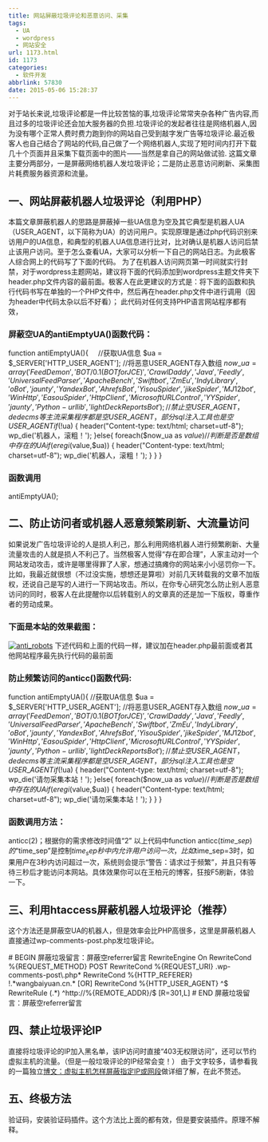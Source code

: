 ```yaml
---
title: 网站屏蔽垃圾评论和恶意访问、采集
tags:
  - UA
  - wordpress
  - 网站安全
url: 1173.html
id: 1173
categories:
  - 软件开发
abbrlink: 57830
date: 2015-05-06 15:28:37
---
```


对于站长来说,垃圾评论都是一件比较苦恼的事,垃圾评论常常夹杂各种广告内容,而且过多的垃圾评论还会加大服务器的负担.垃圾评论的发起者往往是网络机器人,因为没有哪个正常人费时费力跑到你的网站自己受到敲字发广告等垃圾评论.最近极客人也自己结合了网站的代码,自己做了一个网络机器人,实现了短时间内打开下载几十个页面并且采集下载页面中的图片——当然是拿自己的网站做试验. 这篇文章主要分两部分，一是屏蔽网络机器人发垃圾评论；二是防止恶意访问刷新、采集图片耗费服务器资源和流量。

一、网站屏蔽机器人垃圾评论（利用PHP）
--------------------

本篇文章屏蔽机器人的思路是屏蔽掉一些UA信息为空及其它典型是机器人UA（USER_AGENT，以下简称为UA）的访问用户。实现原理是通过php代码识别来访用户的UA信息，和典型的机器人UA信息进行比对，比对确认是机器人访问后禁止该用户访问。至于怎么查看UA，大家可以分析一下自己的网站日志。为此极客人综合网上的代码写了下面的代码。 为了在机器人访问网页第一时间就实行封禁，对于wordpress主题网站，建议将下面的代码添加到wordpress主题文件夹下header.php文件内容的最前面。极客人在此更建议的方式是：将下面的函数和执行代码书写在单独的一个PHP文件中，然后再在header.php文件中进行调用（因为header中代码太杂以后不好看）； 此代码对任何支持PHP语言网站程序都有效，

### 屏蔽空UA的antiEmptyUA()函数代码：

function antiEmptyUA(){
    //获取UA信息
$ua = $\_SERVER\['HTTP\_USER_AGENT'\];
//将恶意USER_AGENT存入数组
$now\_ua = array('FeedDemon ','BOT/0.1 (BOT for JCE)','CrawlDaddy ','Java','Feedly','UniversalFeedParser','ApacheBench','Swiftbot','ZmEu','Indy Library','oBot','jaunty','YandexBot','AhrefsBot','YisouSpider','jikeSpider','MJ12bot','WinHttp','EasouSpider','HttpClient','Microsoft URL Control','YYSpider','jaunty','Python-urllib','lightDeckReports Bot');//禁止空USER\_AGENT，dedecms等主流采集程序都是空USER\_AGENT，部分sql注入工具也是空USER\_AGENT
if(!$ua) {
header("Content-type: text/html; charset=utf-8");
wp_die('机器人，滚粗！');
}else{
foreach($now_ua as $value )
//判断是否是数组中存在的UA
if(eregi($value,$ua)) {
header("Content-type: text/html; charset=utf-8");
wp_die('机器人，滚粗！');
}
}
}

### 函数调用

antiEmptyUA();

二、防止访问者或机器人恶意频繁刷新、大流量访问
-----------------------

如果说发广告垃圾评论的人是损人利己，那么利用网络机器人进行频繁刷新、大量流量攻击的人就是损人不利己了。当然极客人觉得“存在即合理”，人家主动对一个网站发动攻击，或许是哪里得罪了人家，想通过搞瘫你的网站来小小惩罚你一下。比如，我最近就很想（不过没实施，想想还是算啦）对前几天转载我的文章不加版权，还说自己是写的人进行一下网站攻击。所以，在你专心研究怎么防止别人恶意访问的同时，极客人在此提醒你以后转载别人的文章真的还是加一下版权，尊重作者的劳动成果。

### 下面是本站的效果截图：

[![anti_robots](http://wangbaiyuan.cn/wp-content/uploads/2015/05/anti_robots.jpg)](http://wangbaiyuan.cn/wp-content/uploads/2015/05/anti_robots.jpg) 下述代码和上面的代码一样，建议加在header.php最前面或者其他网站程序最先执行代码的最前面

### 防止频繁访问的anticc()函数代码:

function antiEmptyUA(){
    //获取UA信息
$ua = $\_SERVER\['HTTP\_USER_AGENT'\];
//将恶意USER_AGENT存入数组
$now\_ua = array('FeedDemon ','BOT/0.1 (BOT for JCE)','CrawlDaddy ','Java','Feedly','UniversalFeedParser','ApacheBench','Swiftbot','ZmEu','Indy Library','oBot','jaunty','YandexBot','AhrefsBot','YisouSpider','jikeSpider','MJ12bot','WinHttp','EasouSpider','HttpClient','Microsoft URL Control','YYSpider','jaunty','Python-urllib','lightDeckReports Bot');//禁止空USER\_AGENT，dedecms等主流采集程序都是空USER\_AGENT，部分sql注入工具也是空USER\_AGENT
if(!$ua) {
header("Content-type: text/html; charset=utf-8");
wp_die('请勿采集本站！');
}else{
 foreach($now_ua as $value )
//判断是否是数组中存在的UA
 if(eregi($value,$ua)) {
 header("Content-type: text/html; charset=utf-8");
 wp_die('请勿采集本站！');
 }
}
}

### 函数调用方法：

anticc(2)；根据你的需求修改时间值“2” 以上代码中function anticc($time\_sep)的“$time\_sep”是控制$time_sep秒中内允许用户访问一次，比如$time_sep=3时，如果用户在3秒内访问超过一次，系统则会提示“警告：请求过于频繁”，并且只有等待三秒后才能访问本网站。具体效果你可以在王柏元的博客，狂按F5刷新，体验一下。

三、利用htaccess屏蔽机器人垃圾评论（推荐）
-------------------------

这个方法还是屏蔽空UA的机器人，但是效率会比PHP高很多，这里是屏蔽机器人直接通过wp-comments-post.php发垃圾评论。

\# BEGIN 屏蔽垃圾留言：屏蔽空referrer留言
<IfModule mod_rewrite.c>
RewriteEngine On
RewriteCond %{REQUEST_METHOD} POST
RewriteCond %{REQUEST_URI} .wp-comments-post\\.php*
RewriteCond %{HTTP_REFERER} !.\*wangbaiyuan.cn.\* \[OR\]
RewriteCond %{HTTP\_USER\_AGENT} ^$
RewriteRule (.*) ^http://%{REMOTE_ADDR}/$ \[R=301,L\]
</IfModule>
\# END 屏蔽垃圾留言：屏蔽空referrer留言

四、禁止垃圾评论IP
----------

直接将垃圾评论的IP加入黑名单，该IP访问时直接“403无权限访问”，还可以节约虚拟主机的流量。（但是一般垃圾评论的IP经常会变！） 由于文字较多，请参看我的一篇独立[博文：虚拟主机怎样屏蔽指定IP或网段](http://wangbaiyuan.cn/web-hosting-how-to-block-specified-ip-or-network-segments.html)做详细了解，在此不赘述。

五、终极方法
------

验证码，安装验证码插件。这个方法比上面的都有效，但是要安装插件。原理不解释。